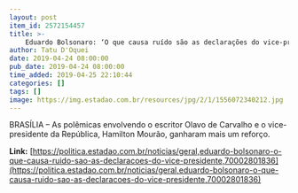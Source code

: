 ```yaml
---
layout: post
item_id: 2572154457
title: >-
    Eduardo Bolsonaro: ‘O que causa ruído são as declarações do vice-presidente’
author: Tatu D'Oquei
date: 2019-04-24 08:00:00
pub_date: 2019-04-24 08:00:00
time_added: 2019-04-25 22:10:44
categories: []
tags: []
image: https://img.estadao.com.br/resources/jpg/2/1/1556072340212.jpg
---
```


BRASÍLIA – As polêmicas envolvendo o escritor Olavo de Carvalho e o vice-presidente da República, Hamilton Mourão, ganharam mais um reforço.

**Link:** [https://politica.estadao.com.br/noticias/geral,eduardo-bolsonaro-o-que-causa-ruido-sao-as-declaracoes-do-vice-presidente,70002801836](https://politica.estadao.com.br/noticias/geral,eduardo-bolsonaro-o-que-causa-ruido-sao-as-declaracoes-do-vice-presidente,70002801836)

